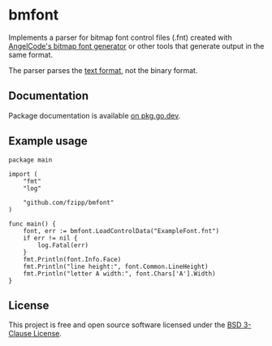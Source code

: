 # bmfont

Implements a parser for bitmap font control files (.fnt)
created with [AngelCode's bitmap font generator](https://www.angelcode.com/products/bmfont/)
or other tools that generate output in the same format.

The parser parses the [text format](ttp://www.angelcode.com/products/bmfont/doc/file_format.html), not the binary format.

## Documentation

Package documentation is available [on pkg.go.dev](https://pkg.go.dev/github.com/fzipp/bmfont?tab=doc).

## Example usage

```
package main

import (
	"fmt"
	"log"

	"github.com/fzipp/bmfont"
)

func main() {
	font, err := bmfont.LoadControlData("ExampleFont.fnt")
	if err != nil {
		log.Fatal(err)
	}
	fmt.Println(font.Info.Face)
	fmt.Println("line height:", font.Common.LineHeight)
	fmt.Println("letter A width:", font.Chars['A'].Width)
}
```

## License

This project is free and open source software licensed under the
[BSD 3-Clause License](LICENSE).

